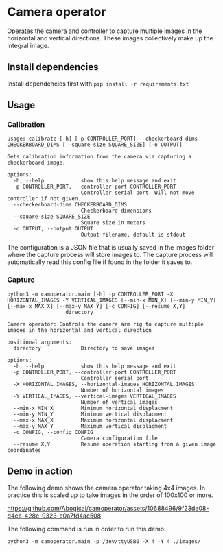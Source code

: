# Camera operator

Operates the camera and controller to capture multiple images in the horizontal and vertical directions. These images collectively make up
the integral image.

## Install dependencies

Install dependencies first with `pip install -r requirements.txt`

## Usage

### Calibration
```
usage: calibrate [-h] [-p CONTROLLER_PORT] --checkerboard-dims CHECKERBOARD_DIMS [--square-size SQUARE_SIZE] [-o OUTPUT]

Gets calibration information from the camera via capturing a checkerboard image.

options:
  -h, --help            show this help message and exit
  -p CONTROLLER_PORT, --controller-port CONTROLLER_PORT
                        Controller serial port. Will not move controller if not given.
  --checkerboard-dims CHECKERBOARD_DIMS
                        Checkerboard dimensions
  --square-size SQUARE_SIZE
                        Square size in meters
  -o OUTPUT, --output OUTPUT
                        Output filename, default is stdout
```
The configuration is a JSON file that is usually saved in the images folder where the capture process will store images to. The capture process will automatically read this config file if
found in the folder it saves to.

### Capture
```
python3 -m camoperator.main [-h] -p CONTROLLER_PORT -X HORIZONTAL_IMAGES -Y VERTICAL_IMAGES [--min-x MIN_X] [--min-y MIN_Y] [--max-x MAX_X] [--max-y MAX_Y] [-c CONFIG] [--resume X,Y]
                   directory

Camera operator: Controls the camera arm rig to capture multiple images in the horizontal and vertical direction

positional arguments:
  directory             Directory to save images

options:
  -h, --help            show this help message and exit
  -p CONTROLLER_PORT, --controller-port CONTROLLER_PORT
                        Controller serial port
  -X HORIZONTAL_IMAGES, --horizontal-images HORIZONTAL_IMAGES
                        Number of horizontal images
  -Y VERTICAL_IMAGES, --vertical-images VERTICAL_IMAGES
                        Number of vertical images
  --min-x MIN_X         Minimum horizontal displacment
  --min-y MIN_Y         Minimum vertical displacment
  --max-x MAX_X         Maximum horizontal displacment
  --max-y MAX_Y         Maximum vertical displacment
  -c CONFIG, --config CONFIG
                        Camera configuration file
  --resume X,Y          Resume operation starting from a given image coordinates
```

## Demo in action
The following demo shows the camera operator taking 4x4 images. In practice this is scaled up to take images in the order of 100x100 or more.

https://github.com/Abogical/camoperator/assets/10688496/9f23de08-d4ea-428c-9323-c0a7fd4ac508

The following command is run in order to run this demo:
```
python3 -m camoperator.main -p /dev/ttyUSB0 -X 4 -Y 4 ./images/
```
